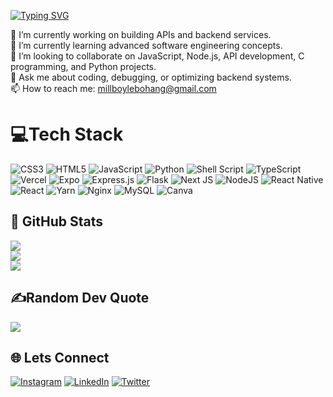 [![Typing SVG](https://readme-typing-svg.demolab.com?font=Fira+Code&weight=700&size=30&duration=5038&pause=1000&background=FF43B000&random=false&width=435&lines=Hi+There+👋;I+Am+A+Full+Stack;Software+Engineer,;ALX+Graduate)](https://git.io/typing-svg)

🔭 I’m currently working on building APIs and backend services.  
🌱 I’m currently learning advanced software engineering concepts.  
👯 I’m looking to collaborate on JavaScript, Node.js, API development, C programming, and Python projects.  
💬 Ask me about coding, debugging, or optimizing backend systems.  
📫 How to reach me: [millboylebohang@gmail.com](mailto:millboylebohang@gmail.com)  


# 💻Tech Stack
![CSS3](https://img.shields.io/badge/css3-%231572B6.svg?style=for-the-badge&logo=css3&logoColor=white) ![HTML5](https://img.shields.io/badge/html5-%23E34F26.svg?style=for-the-badge&logo=html5&logoColor=white) ![JavaScript](https://img.shields.io/badge/javascript-%23323330.svg?style=for-the-badge&logo=javascript&logoColor=%23F7DF1E) ![Python](https://img.shields.io/badge/python-3670A0?style=for-the-badge&logo=python&logoColor=ffdd54) ![Shell Script](https://img.shields.io/badge/shell_script-%23121011.svg?style=for-the-badge&logo=gnu-bash&logoColor=white) ![TypeScript](https://img.shields.io/badge/typescript-%23007ACC.svg?style=for-the-badge&logo=typescript&logoColor=white) ![Vercel](https://img.shields.io/badge/vercel-%23000000.svg?style=for-the-badge&logo=vercel&logoColor=white) ![Expo](https://img.shields.io/badge/expo-1C1E24?style=for-the-badge&logo=expo&logoColor=#D04A37) ![Express.js](https://img.shields.io/badge/express.js-%23404d59.svg?style=for-the-badge&logo=express&logoColor=%2361DAFB) ![Flask](https://img.shields.io/badge/flask-%23000.svg?style=for-the-badge&logo=flask&logoColor=white) ![Next JS](https://img.shields.io/badge/Next-black?style=for-the-badge&logo=next.js&logoColor=white) ![NodeJS](https://img.shields.io/badge/node.js-6DA55F?style=for-the-badge&logo=node.js&logoColor=white) ![React Native](https://img.shields.io/badge/react_native-%2320232a.svg?style=for-the-badge&logo=react&logoColor=%2361DAFB) ![React](https://img.shields.io/badge/react-%2320232a.svg?style=for-the-badge&logo=react&logoColor=%2361DAFB) ![Yarn](https://img.shields.io/badge/yarn-%232C8EBB.svg?style=for-the-badge&logo=yarn&logoColor=white) ![Nginx](https://img.shields.io/badge/nginx-%23009639.svg?style=for-the-badge&logo=nginx&logoColor=white) ![MySQL](https://img.shields.io/badge/mysql-%2300f.svg?style=for-the-badge&logo=mysql&logoColor=white) ![Canva](https://img.shields.io/badge/Canva-%2300C4CC.svg?style=for-the-badge&logo=Canva&logoColor=white)



## 🚀 GitHub Stats
![](https://github-readme-stats.vercel.app/api?username=Lebohang1821&theme=radical&hide_border=false&include_all_commits=false&count_private=false)<br/>
![](https://github-readme-streak-stats.herokuapp.com/?user=Lebohang1821&theme=radical&hide_border=false)<br/>
![](https://github-readme-stats.vercel.app/api/top-langs/?username=Lebohang1821&theme=radical&hide_border=false&include_all_commits=false&count_private=false&layout=compact)


## ✍️Random Dev Quote
![](https://quotes-github-readme.vercel.app/api?type=horizontal&theme=radical)


## 🌐 Lets Connect

[![Instagram](https://img.shields.io/badge/Instagram-Follow-%23E4405F.svg?logo=Instagram&logoColor=white)](https://instagram.com/1821beats_rsa) [![LinkedIn](https://img.shields.io/badge/LinkedIn-Connect-blue)](https://www.linkedin.com/in/joshua-chikasha/)
[![Twitter](https://img.shields.io/badge/Twitter-Follow-blue)](https://twitter.com/Lebohang1821)
